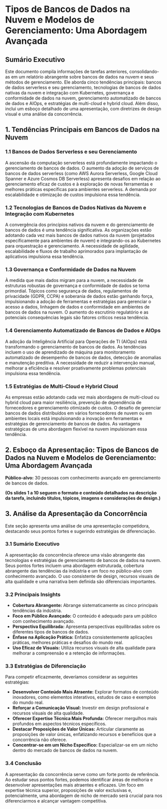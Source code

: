 # Tipos de Bancos de Dados na Nuvem e Modelos de Gerenciamento: Uma Abordagem Avançada

## Sumário Executivo

Este documento compila informações de tarefas anteriores, consolidando-as em um relatório abrangente sobre bancos de dados na nuvem e seus métodos de gerenciamento.  Ele aborda cinco tendências principais: bancos de dados serverless e seu gerenciamento, tecnologias de bancos de dados nativas da nuvem e integração com Kubernetes, governança e conformidade de dados na nuvem, gerenciamento automatizado de bancos de dados e AIOps, e estratégias de multi-cloud e hybrid cloud.  Além disso, inclui um esboço detalhado de uma apresentação, com diretrizes de design visual e uma análise da concorrência.


## 1. Tendências Principais em Bancos de Dados na Nuvem

### 1.1 Bancos de Dados Serverless e seu Gerenciamento

A ascensão da computação serverless está profundamente impactando o gerenciamento de bancos de dados.  O aumento da adoção de serviços de bancos de dados serverless (como AWS Aurora Serverless, Google Cloud Spanner e Azure Cosmos DB Serverless) apresenta desafios em relação ao gerenciamento eficaz de custos e à exploração de novas ferramentas e melhores práticas específicas para ambientes serverless.  A demanda por escalabilidade e otimização de custos impulsiona essa tendência.


### 1.2 Tecnologias de Bancos de Dados Nativas da Nuvem e Integração com Kubernetes

A convergência dos princípios nativos da nuvem e do gerenciamento de bancos de dados é uma tendência significativa. As organizações estão adotando cada vez mais bancos de dados nativos da nuvem (projetados especificamente para ambientes de nuvem) e integrando-os ao Kubernetes para orquestração e gerenciamento. A necessidade de agilidade, escalabilidade e fluxos de trabalho aprimorados para implantação de aplicativos impulsiona essa tendência.


### 1.3 Governança e Conformidade de Dados na Nuvem

À medida que mais dados migram para a nuvem, a necessidade de estruturas robustas de governança e conformidade de dados se torna primordial. Tópicos como segurança de dados, regulamentos de privacidade (GDPR, CCPA) e soberania de dados estão ganhando força, impulsionando a adoção de ferramentas e estratégias para gerenciar o acesso a dados, linhagem de dados e conformidade em ambientes de bancos de dados na nuvem. O aumento do escrutínio regulatório e as potenciais consequências legais são fatores críticos nessa tendência.


### 1.4 Gerenciamento Automatizado de Bancos de Dados e AIOps

A adoção da Inteligência Artificial para Operações de TI (AIOps) está transformando o gerenciamento de bancos de dados. As tendências incluem o uso de aprendizado de máquina para monitoramento automatizado de desempenho de bancos de dados, detecção de anomalias e manutenção preditiva.  A necessidade de reduzir a intervenção manual, melhorar a eficiência e resolver proativamente problemas potenciais impulsiona essa tendência.


### 1.5 Estratégias de Multi-Cloud e Hybrid Cloud

As empresas estão adotando cada vez mais abordagens de multi-cloud ou hybrid cloud para maior resiliência, prevenção de dependência de fornecedores e gerenciamento otimizado de custos. O desafio de gerenciar bancos de dados distribuídos em vários fornecedores de nuvem ou em ambientes locais está impulsionando a inovação em ferramentas e estratégias de gerenciamento de bancos de dados. As vantagens estratégicas de uma abordagem flexível na nuvem impulsionam essa tendência.


## 2. Esboço da Apresentação: Tipos de Bancos de Dados na Nuvem e Modelos de Gerenciamento: Uma Abordagem Avançada

**Público-alvo:** 30 pessoas com conhecimento avançado em gerenciamento de bancos de dados.

**(Os slides 1 a 10 seguem o formato e conteúdo detalhados na descrição da tarefa, incluindo títulos, tópicos, imagens e considerações de design.)**


## 3.  Análise da Apresentação da Concorrência

Este seção apresenta uma análise de uma apresentação competidora, destacando seus pontos fortes e sugerindo estratégias de diferenciação.

### 3.1 Sumário Executivo

A apresentação da concorrência oferece uma visão abrangente das tecnologias e estratégias de gerenciamento de bancos de dados na nuvem.  Seus pontos fortes incluem uma abordagem estruturada, cobertura abrangente das tendências da indústria e um foco no público-alvo com conhecimento avançado. O uso consistente de design, recursos visuais de alta qualidade e uma narrativa bem definida são diferenciais importantes.

### 3.2 Principais Insights

* **Cobertura Abrangente:** Abrange sistematicamente as cinco principais tendências da indústria.
* **Foco em Público Avançado:** O conteúdo é adequado para um público com conhecimento avançado.
* **Perspectiva Equilibrada:** Apresenta perspectivas equilibradas sobre os diferentes tipos de bancos de dados.
* **Ênfase na Aplicação Prática:** Enfatiza consistentemente aplicações práticas, melhores práticas e desafios do mundo real.
* **Uso Eficaz de Visuais:** Utiliza recursos visuais de alta qualidade para melhorar a compreensão e a retenção de informações.

### 3.3 Estratégias de Diferenciação

Para competir eficazmente, deveríamos considerar as seguintes estratégias:

* **Desenvolver Conteúdo Mais Atraente:** Explorar formatos de conteúdo inovadores, como elementos interativos, estudos de caso e exemplos do mundo real.
* **Reforçar a Comunicação Visual:** Investir em design profissional e recursos visuais de alta qualidade.
* **Oferecer Expertise Técnica Mais Profunda:** Oferecer mergulhos mais profundos em aspectos técnicos específicos.
* **Destacar Proposições de Valor Únicas:** Articular claramente as proposições de valor únicas, enfatizando recursos e benefícios que a concorrência não oferece.
* **Concentrar-se em um Nicho Específico:** Especializar-se em um nicho dentro do mercado de bancos de dados na nuvem.

### 3.4 Conclusão

A apresentação da concorrência serve como um forte ponto de referência. Ao estudar seus pontos fortes, podemos identificar áreas de melhoria e desenvolver apresentações mais atraentes e eficazes.  Um foco em expertise técnica superior, proposições de valor exclusivas e, potencialmente, uma abordagem de nicho de mercado será crucial para nos diferenciarmos e alcançar vantagem competitiva.